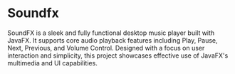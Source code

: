 # Soundfx
SoundFX is a sleek and fully functional desktop music player built with JavaFX. It supports core audio playback features including Play, Pause, Next, Previous, and Volume Control. Designed with a focus on user interaction and simplicity, this project showcases effective use of JavaFX's multimedia and UI capabilities.
